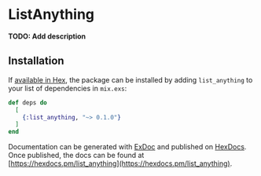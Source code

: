 # ListAnything

**TODO: Add description**

## Installation

If [available in Hex](https://hex.pm/docs/publish), the package can be installed
by adding `list_anything` to your list of dependencies in `mix.exs`:

```elixir
def deps do
  [
    {:list_anything, "~> 0.1.0"}
  ]
end
```

Documentation can be generated with [ExDoc](https://github.com/elixir-lang/ex_doc)
and published on [HexDocs](https://hexdocs.pm). Once published, the docs can
be found at [https://hexdocs.pm/list_anything](https://hexdocs.pm/list_anything).

